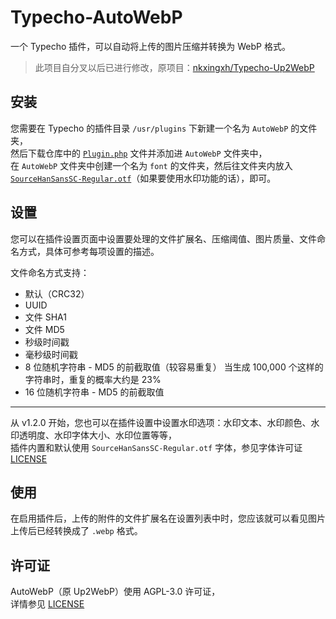 # Typecho-AutoWebP
一个 Typecho 插件，可以自动将上传的图片压缩并转换为 WebP 格式。

> 此项目自分叉以后已进行修改，原项目：[nkxingxh/Typecho-Up2WebP](https://github.com/nkxingxh/Typecho-Up2WebP)

## 安装
您需要在 Typecho 的插件目录 `/usr/plugins` 下新建一个名为 `AutoWebP` 的文件夹，  
然后下载仓库中的 [`Plugin.php`](AutoWebP/Plugin.php) 文件并添加进 `AutoWebP` 文件夹中，  
在 `AutoWebP` 文件夹中创建一个名为 `font` 的文件夹，然后往文件夹内放入 [`SourceHanSansSC-Regular.otf`](AutoWebP/font/SourceHanSansSC-Regular.otf)（如果要使用水印功能的话），即可。

## 设置
您可以在插件设置页面中设置要处理的文件扩展名、压缩阈值、图片质量、文件命名方式，具体可参考每项设置的描述。

文件命名方式支持：
- 默认（CRC32）
- UUID
- 文件 SHA1
- 文件 MD5
- 秒级时间戳
- 毫秒级时间戳
- 8 位随机字符串 - MD5 的前截取值（较容易重复）
    当生成 100,000 个这样的字符串时，重复的概率大约是 23%
- 16 位随机字符串 - MD5 的前截取值

---

从 v1.2.0 开始，您也可以在插件设置中设置水印选项：水印文本、水印颜色、水印透明度、水印字体大小、水印位置等等，  
插件内置和默认使用 `SourceHanSansSC-Regular.otf` 字体，参见字体许可证 [LICENSE](LICENSE)

## 使用
在启用插件后，上传的附件的文件扩展名在设置列表中时，您应该就可以看见图片上传后已经转换成了 `.webp` 格式。

## 许可证
AutoWebP（原 Up2WebP）使用 AGPL-3.0 许可证，  
详情参见 [LICENSE](LICENSE)
